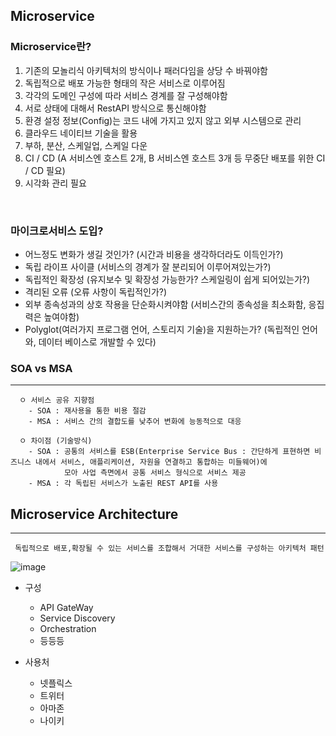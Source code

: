 ## Microservice

### Microservice란?
  1. 기존의 모놀리식 아키텍처의 방식이나 패러다임을 상당 수 바꿔야함
  2. 독립적으로 배포 가능한 형태의 작은 서비스로 이루어짐
  3. 각각의 도메인 구성에 따라 서비스 경계를 잘 구성해야함
  4. 서로 상태에 대해서 RestAPI 방식으로 통신해야함
  5. 환경 설정 정보(Config)는 코드 내에 가지고 있지 않고 외부 시스템으로 관리
  6. 클라우드 네이티브 기술을 활용
  7. 부하, 분산, 스케일업, 스케일 다운
  8. CI / CD (A 서비스엔 호스트 2개, B 서비스엔 호스트 3개 등 무중단 배포를 위한 CI / CD 필요)
  9. 시각화 관리 필요
<br/>

### 마이크로서비스 도입?
  + 어느정도 변화가 생길 것인가? (시간과 비용을 생각하더라도 이득인가?)
  + 독립 라이프 사이클 (서비스의 경계가 잘 분리되어 이루어져있는가?)
  + 독립적인 확장성 (유지보수 및 확장성 가능한가? 스케일링이 쉽게 되어있는가?)
  + 격리된 오류 (오류 사항이 독립적인가?)
  + 외부 종속성과의 상호 작용을 단순화시켜야함 (서비스간의 종속성을 최소화함, 응집력은 높여야함)
  + Polyglot(여러가지 프로그램 언어, 스토리지 기술)을 지원하는가? (독립적인 언어와, 데이터 베이스로 개발할 수 있다)


### SOA vs MSA
-----
```
  ㅇ 서비스 공유 지향점
    - SOA : 재사용을 통한 비용 절감
    - MSA : 서비스 간의 결합도를 낮추어 변화에 능동적으로 대응
    
  ㅇ 차이점 (기술방식)
    - SOA : 공통의 서비스를 ESB(Enterprise Service Bus : 간단하게 표현하면 비즈니스 내에서 서비스, 애플리케이션, 자원을 연결하고 통합하는 미들웨어)에 
            모아 사업 측면에서 공통 서비스 형식으로 서비스 제공
    - MSA : 각 독립된 서비스가 노출된 REST API를 사용
```

## Microservice Architecture
------
```
 독립적으로 배포,확장될 수 있는 서비스를 조합해서 거대한 서비스를 구성하는 아키텍처 패턴
```
![image](https://user-images.githubusercontent.com/76584547/120504000-baeaed80-c3fe-11eb-9061-b8c585b4ca1d.png)

+ 구성
  + API GateWay
  + Service Discovery
  + Orchestration
  + 등등등
  
+ 사용처
  + 넷플릭스
  + 트위터
  + 아마존
  + 나이키


